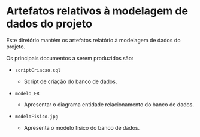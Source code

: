 # Artefatos relativos à modelagem de dados do projeto

Este diretório mantém os artefatos relatório à modelagem de dados do projeto. 

Os principais documentos a serem produzidos são:


* `scriptCriacao.sql`
	* Script de criação do banco de dados.

* `modelo_ER`
	* Apresentar o diagrama entidade relacionamento do banco de dados.

* `modeloFisico.jpg`
	* Apresenta o modelo físico do banco de dados.
